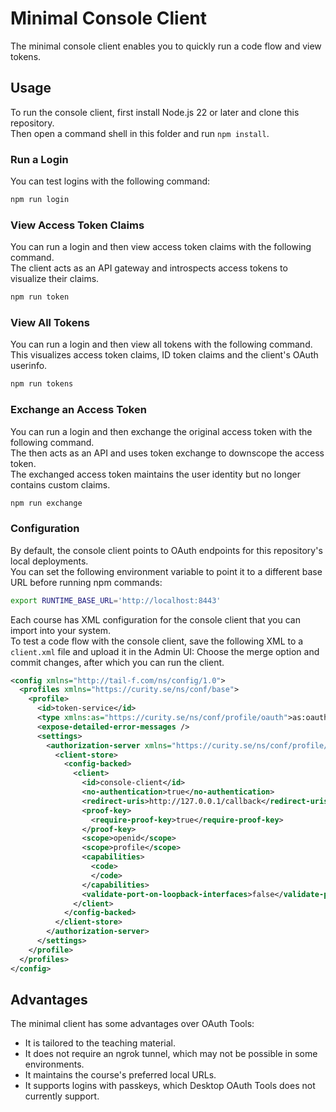 # Minimal Console Client

The minimal console client enables you to quickly run a code flow and view tokens.

## Usage

To run the console client, first install Node.js 22 or later and clone this repository.\
Then open a command shell in this folder and run `npm install`.

### Run a Login

You can test logins with the following command:

```bash
npm run login
```

### View Access Token Claims

You can run a login and then view access token claims with the following command.\
The client acts as an API gateway and introspects access tokens to visualize their claims.

```bash
npm run token
```

### View All Tokens

You can run a login and then view all tokens with the following command.\
This visualizes access token claims, ID token claims and the client's OAuth userinfo.

```bash
npm run tokens
```

### Exchange an Access Token

You can run a login and then exchange the original access token with the following command.\
The then acts as an API and uses token exchange to downscope the access token.\
The exchanged access token maintains the user identity but no longer contains custom claims.

```bash
npm run exchange
```

### Configuration

By default, the console client points to OAuth endpoints for this repository's local deployments.\
You can set the following environment variable to point it to a different base URL before running npm commands:

```bash
export RUNTIME_BASE_URL='http://localhost:8443'
```

Each course has XML configuration for the console client that you can import into your system.\
To test a code flow with the console client, save the following XML to a `client.xml` file and upload it in the Admin UI:
Choose the merge option and commit changes, after which you can run the client.

```xml
<config xmlns="http://tail-f.com/ns/config/1.0">
  <profiles xmlns="https://curity.se/ns/conf/base">
    <profile>
      <id>token-service</id>
      <type xmlns:as="https://curity.se/ns/conf/profile/oauth">as:oauth-service</type>
      <expose-detailed-error-messages />
      <settings>
        <authorization-server xmlns="https://curity.se/ns/conf/profile/oauth">
          <client-store>
            <config-backed>
              <client>
                <id>console-client</id>
                <no-authentication>true</no-authentication>
                <redirect-uris>http://127.0.0.1/callback</redirect-uris>
                <proof-key>
                  <require-proof-key>true</require-proof-key>
                </proof-key>
                <scope>openid</scope>
                <scope>profile</scope>
                <capabilities>
                  <code>
                  </code>
                </capabilities>
                <validate-port-on-loopback-interfaces>false</validate-port-on-loopback-interfaces>
              </client>
            </config-backed>
          </client-store>
        </authorization-server>
      </settings>
    </profile>
  </profiles>
</config>
```

## Advantages

The minimal client has some advantages over OAuth Tools:

- It is tailored to the teaching material.
- It does not require an ngrok tunnel, which may not be possible in some environments.
- It maintains the course's preferred local URLs.
- It supports logins with passkeys, which Desktop OAuth Tools does not currently support.

